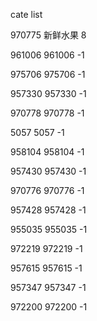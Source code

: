 cate list

970775 新鲜水果 8

961006 961006 -1

975706 975706 -1

957330 957330 -1

970778 970778 -1

5057 5057 -1

958104 958104 -1

957430 957430 -1

970776 970776 -1

957428 957428 -1

955035 955035 -1

972219 972219 -1

957615 957615 -1

957347 957347 -1

972200 972200 -1

